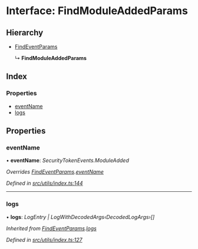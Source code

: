 # Interface: FindModuleAddedParams

## Hierarchy

- [FindEventParams](_utils_index_.findeventparams.md)

  ↳ **FindModuleAddedParams**

## Index

### Properties

- [eventName](_utils_index_.findmoduleaddedparams.md#eventname)
- [logs](_utils_index_.findmoduleaddedparams.md#logs)

## Properties

### eventName

• **eventName**: _SecurityTokenEvents.ModuleAdded_

_Overrides [FindEventParams](_utils_index_.findeventparams.md).[eventName](_utils_index_.findeventparams.md#eventname)_

_Defined in [src/utils/index.ts:144](https://github.com/PolymathNetwork/polymath-sdk/blob/d80c6e9/src/utils/index.ts#L144)_

---

### logs

• **logs**: _LogEntry | LogWithDecodedArgs‹DecodedLogArgs›[]_

_Inherited from [FindEventParams](_utils_index_.findeventparams.md).[logs](_utils_index_.findeventparams.md#logs)_

_Defined in [src/utils/index.ts:127](https://github.com/PolymathNetwork/polymath-sdk/blob/d80c6e9/src/utils/index.ts#L127)_

